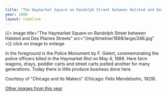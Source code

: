 ```yaml
---
title: "The Haymarket Square on Randolph Street between Halsted and Des Plaines Streets"
year: 1898
layout: timeline
---
```


{{< image title="The Haymarket Square on Randolph Street between Halsted and Des Plaines Streets" src="/img/timeline/1898/large/246.jpg" >}}
click on image to enlarge

In the foreground is the Police Monument by F. Gelert, commemorating the police officers killed in the Haymarket Riot on May 4, 1886. Here farm wagons, drays, peddler carts and street carts jostled another for many generations. Today there is little produce business done here. 

Courtesy of "Chicago and Its Makers" (Chicago: Felix Mendelsohn, 1929).  

[Other images from this year](/historical/timeline/1898)